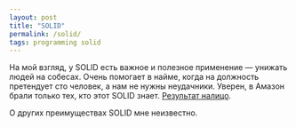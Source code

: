 ```yaml
---
layout: post
title: "SOLID"
permalink: /solid/
tags: programming solid
---
```


[patterns]: /patterns/

На мой взгляд, у SOLID есть важное и полезное применение — унижать людей на
собесах. Очень помогает в найме, когда на должность претендует сто человек, а
нам не нужны неудачники. Уверен, в Амазон брали только тех, кто этот SOLID
знает. [Результат налицо][patterns].

О других преимуществах SOLID мне неизвестно.
